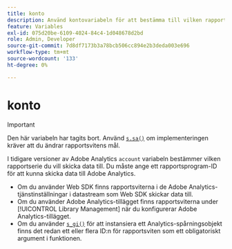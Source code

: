 ```yaml
---
title: konto
description: Använd kontovariabeln för att bestämma till vilken rapportsserie data ska skickas.
feature: Variables
exl-id: 075d20be-6109-4024-84c4-1d048678d2bd
role: Admin, Developer
source-git-commit: 7d8df7173b3a78bcb506cc894e2b3deda003e696
workflow-type: tm+mt
source-wordcount: '133'
ht-degree: 0%

---
```


# konto

>[!IMPORTANT]
>
>Den här variabeln har tagits bort. Använd [`s.sa()`](../functions/sa-method.md) om implementeringen kräver att du ändrar rapportsvitens mål.

I tidigare versioner av Adobe Analytics `account` variabeln bestämmer vilken rapportserie du vill skicka data till. Du måste ange ett rapportsprogram-ID för att kunna skicka data till Adobe Analytics.

* Om du använder Web SDK finns rapportsviterna i de Adobe Analytics-tjänstinställningar i datastream som Web SDK skickar data till.
* Om du använder Adobe Analytics-tillägget finns rapportsviterna under [!UICONTROL Library Management] när du konfigurerar Adobe Analytics-tillägget.
* Om du använder [`s_gi()`](../functions/s-gi.md) för att instansiera ett Analytics-spårningsobjekt finns det redan ett eller flera ID:n för rapportsviten som ett obligatoriskt argument i funktionen.
